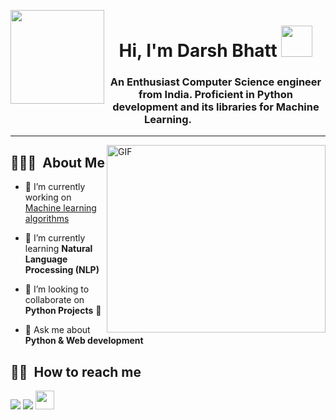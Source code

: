 <img src="https://user-images.githubusercontent.com/60286697/120386695-9a5f5c80-c346-11eb-940e-d30df16b9157.gif" width='150' align="left"/><h1 align="center">Hi, I'm Darsh Bhatt <img src="https://user-images.githubusercontent.com/60286697/120391047-1f00a980-c34c-11eb-9ee9-f8062d49d094.gif" width="50"/></h1>
<!-- <h1 align="center">Hi 👋, I'm Darsh Bhatt</h1> -->
<h3 align="center">An Enthusiast Computer Science engineer from India. Proficient in Python development and its libraries for Machine Learning.</h3> 
<hr>

<img align="right" width="350px" height="300px" alt="GIF" src="https://user-images.githubusercontent.com/60286697/120383140-1f944280-c342-11eb-8af7-2a09e228c660.gif" />

## 👨🏻‍💻 &nbsp;About Me
- 🔭 I’m currently working on [Machine learning algorithms](https://github.com/darsh-008/Machine-Learning-Algorithms) 

- 🌱 I’m currently learning **Natural Language Processing (NLP)**

- 🦾 I’m looking to collaborate on **Python Projects** 🐍

- 💬 Ask me about **Python & Web development**

## 🤝🏻 &nbsp;How to reach me 
<a href="mailto:darshwork008@gmail.com"><img src="https://img.shields.io/badge/-Gmail-181717?style=for-the-badge&logo=gmail"></a> <a href="https://www.linkedin.com/in/darsh-bhatt-n08/"><img src="https://img.shields.io/badge/LinkedIn-0077B5?style=for-the-badge&logo=linkedin&logoColor=white"></a>
<a href="https://www.kaggle.com/darshbhatt"><img src="https://cdn3.iconfinder.com/data/icons/logos-and-brands-adobe/512/189_Kaggle-512.png" width="30" ></a>
<br>
<!--## ⚙️ &nbsp;My GitHub Analytics
<table>
  <tr>
    <td>
      <img src="https://github-readme-stats.vercel.app/api?username=darsh-008&show_icons=true&theme=tokyonight&card_width=350)](https://github.com/anuraghazra/github-readme-stats" align='left'</td>
    <td>
      <img src="https://github-readme-stats.vercel.app/api/top-langs/?username=darsh-008&layout=default&theme=tokyonight&hide=html&card_width=400&border_radius=0 )](https://github.com/anuraghazra/github-readme-stats" align='right'/></td>
  </tr>
</table> -->


<!-- <table class="tg">
<thead>
  <tr>
    <th class="tg-0lax">LinkedIN</th>
    <th class="tg-0lax"><a href="https://www.linkedin.com/in/darsh-bhatt-n08/"><img src="https://img.shields.io/badge/LinkedIn-0077B5?style=for-the-badge&logo=linkedin&logoColor=white"></a></th>
  </tr>
</thead>
</table> -->
